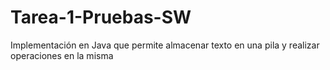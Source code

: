 # Tarea-1-Pruebas-SW
Implementación  en Java que permite almacenar texto en una pila y realizar operaciones en la misma
